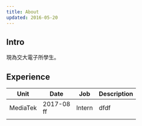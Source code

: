 ```yaml
---
title: About
updated: 2016-05-20
---
```

## Intro

現為交大電子所學生。

## Experience

|Unit|Date|Job|Description|
|----|----|---|-----------|
| MediaTek | 2017-08<br/>ff | Intern | dfdf|
||||
